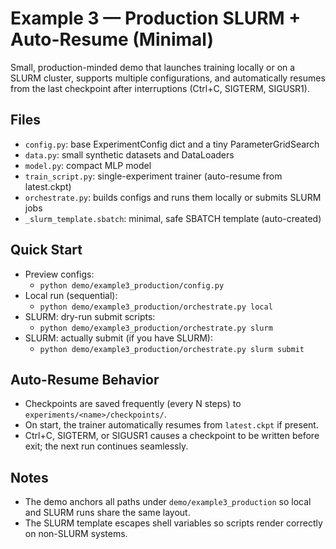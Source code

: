 # Example 3 — Production SLURM + Auto-Resume (Minimal)

Small, production-minded demo that launches training locally or on a SLURM cluster,
supports multiple configurations, and automatically resumes from the last checkpoint
after interruptions (Ctrl+C, SIGTERM, SIGUSR1).

## Files

- `config.py`: base ExperimentConfig dict and a tiny ParameterGridSearch
- `data.py`: small synthetic datasets and DataLoaders
- `model.py`: compact MLP model
- `train_script.py`: single-experiment trainer (auto-resume from latest.ckpt)
- `orchestrate.py`: builds configs and runs them locally or submits SLURM jobs
- `_slurm_template.sbatch`: minimal, safe SBATCH template (auto-created)

## Quick Start

- Preview configs:
  - `python demo/example3_production/config.py`
- Local run (sequential):
  - `python demo/example3_production/orchestrate.py local`
- SLURM: dry-run submit scripts:
  - `python demo/example3_production/orchestrate.py slurm`
- SLURM: actually submit (if you have SLURM):
  - `python demo/example3_production/orchestrate.py slurm submit`

## Auto-Resume Behavior

- Checkpoints are saved frequently (every N steps) to `experiments/<name>/checkpoints/`.
- On start, the trainer automatically resumes from `latest.ckpt` if present.
- Ctrl+C, SIGTERM, or SIGUSR1 causes a checkpoint to be written before exit; the next run continues seamlessly.

## Notes

- The demo anchors all paths under `demo/example3_production` so local and SLURM runs share the same layout.
- The SLURM template escapes shell variables so scripts render correctly on non-SLURM systems.
